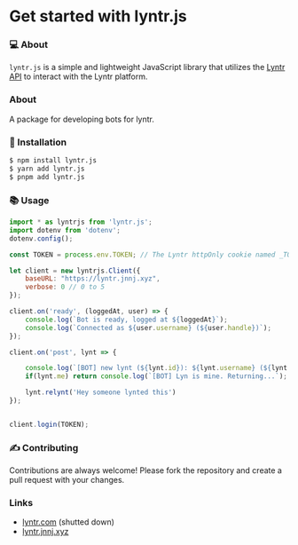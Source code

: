 # Get started with lyntr.js

### 💻 About

`lyntr.js` is a simple and lightweight JavaScript library that utilizes the [Lyntr API](https://lyntr.com) to interact with the Lyntr platform.

### About

A package for developing bots for lyntr.

### 🚀 Installation

```bash
$ npm install lyntr.js
$ yarn add lyntr.js
$ pnpm add lyntr.js
```

### 📚 Usage

```javascript
import * as lyntrjs from 'lyntr.js';
import dotenv from 'dotenv';
dotenv.config();

const TOKEN = process.env.TOKEN; // The Lyntr httpOnly cookie named _TOKEN__DO_NOT_SHARE

let client = new lyntrjs.Client({
    baseURL: "https://lyntr.jnnj.xyz", 
    verbose: 0 // 0 to 5
});

client.on('ready', (loggedAt, user) => {
    console.log(`Bot is ready, logged at ${loggedAt}`);
    console.log(`Connected as ${user.username} (${user.handle})`);
});

client.on('post', lynt => {

    console.log(`[BOT] new lynt (${lynt.id}): ${lynt.username} (${lynt.handle}): ${lynt.content}`, lynt);
    if(lynt.me) return console.log(`[BOT] Lyn is mine. Returning...`);

    lynt.relynt('Hey someone lynted this')
});


client.login(TOKEN);

```

### ✍ Contributing

Contributions are always welcome! Please fork the repository and create a pull request with your changes.

### Links

* [lyntr.com](https://lyntr.com) (shutted down)
* [lyntr.jnnj.xyz](https://lyntr.jnnj.xyz)
